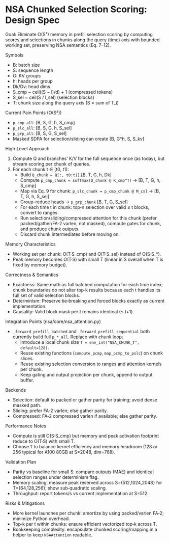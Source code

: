 # NSA Chunked Selection Scoring: Design Spec

Goal: Eliminate O(S²) memory in prefill selection scoring by computing scores and selections in chunks along the query (time) axis with bounded working set, preserving NSA semantics (Eq. 7–12).

Symbols
- B: batch size
- S: sequence length
- G: KV groups
- h: heads per group
- Dk/Dv: head dims
- S_cmp ~ ceil((S − l)/d) + 1 (compressed tokens)
- S_sel ~ ceil(S / l_sel) (selection blocks)
- T: chunk size along the query axis (S = sum of T_i)

Current Pain Points (O(S²))
- `p_cmp_all`: [B, S, G, h, S_cmp]
- `p_slc_all`: [B, S, G, h, S_sel]
- `p_grp_all`: [B, S, G, S_sel]
- Masked SDPA for selection/sliding can create [B, G*h, S, S_kv]

High‑Level Approach
1. Compute Q and branches’ K/V for the full sequence once (as today), but stream scoring per chunk of queries.
2. For each chunk t ∈ [t0, t1):
   - Build `Q_chunk = Q[:, t0:t1]` [B, T, G, h, Dk]
   - Compute `p_cmp_chunk = softmax(Q_chunk @ K_cmp^T)` → [B, T, G, h, S_cmp]
   - Map via Eq. 9 for chunk: `p_slc_chunk = p_cmp_chunk @ M_csl` → [B, T, G, h, S_sel]
   - Group-reduce heads → `p_grp_chunk` [B, T, G, S_sel]
   - For each time t in chunk: top‑n selection over valid ≤ t blocks, convert to ranges.
   - Run selection/sliding/compressed attention for this chunk (prefer packed/gather/FA‑2 varlen, not masked), compute gates for chunk, and produce chunk outputs.
   - Discard chunk intermediates before moving on.

Memory Characteristics
- Working set per chunk: O(T·S_cmp) and O(T·S_sel) instead of O(S·S_*).
- Peak memory becomes O(T·S) with small T (linear in S overall when T is fixed by memory budget).

Correctness & Semantics
- Exactness: Same math as full batched computation for each time index; chunk boundaries do not alter top‑k results because each t handles its full set of valid selection blocks.
- Determinism: Preserve tie‐breaking and forced blocks exactly as current implementation.
- Causality: Valid block mask per t remains identical (≤ t+1).

Integration Points (nsa/core/nsa_attention.py)
- `_forward_prefill_batched` and `_forward_prefill_sequential` both currently build full `p_*_all`. Replace with chunk loop:
  - Introduce a local chunk size `T = env_int("NSA_CHUNK_T", default=128)`.
  - Reuse existing functions (`compute_pcmp`, `map_pcmp_to_pslc`) on chunk slices.
  - Reuse existing selection conversion to ranges and attention kernels per chunk.
  - Keep gating and output projection per chunk, append to output buffer.

Backends
- Selection: default to packed or gather parity for training; avoid dense masked path.
- Sliding: prefer FA‑2 varlen; else gather parity.
- Compressed: FA‑2 compressed varlen if available; else gather parity.

Performance Notes
- Compute is still O(S·S_cmp) but memory and peak activation footprint reduce to O(T·S) with small T.
- Choose `T` to balance kernel efficiency and memory headroom (128 or 256 typical for A100 80GB at S=2048, dim=768).

Validation Plan
- Parity vs baseline for small S: compare outputs (MAE) and identical selection ranges under determinism flag.
- Memory scaling: measure peak reserved across S={512,1024,2048} for T={64,128,256}; show sub‑quadratic scaling.
- Throughput: report tokens/s vs current implementation at S=512.

Risks & Mitigations
- More kernel launches per chunk: amortize by using packed/varlen FA‑2; minimize Python overhead.
- Top‑k per t within chunks: ensure efficient vectorized top‑k across T.
- Bookkeeping complexity: encapsulate chunked scoring/mapping in a helper to keep `NSAAttention` readable.

